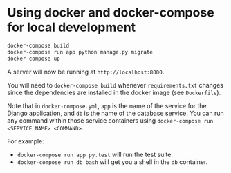 # Using docker and docker-compose for local development

```sh
docker-compose build
docker-compose run app python manage.py migrate
docker-compose up
```

A server will now be running at `http://localhost:8000`.

You will need to `docker-compose build` whenever `requirements.txt` changes since the dependencies are installed in the docker image (see `Dockerfile`).

Note that in `docker-compose.yml`, `app` is the name of the service for the Django application, and `db` is the name of the database service. You can run any command within those service containers using `docker-compose run <SERVICE NAME> <COMMAND>`.

For example:

- `docker-compose run app py.test` will run the test suite.
- `docker-compose run db bash` will get you a shell in the `db` container.
